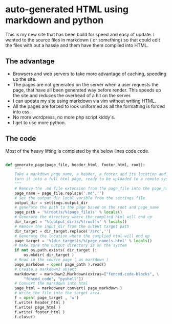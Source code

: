 # auto-generated HTML using markdown and python

This is my new site that has been build for speed and easy of update.
I wanted to the source files in markdown ( or something) so that could edit
the files with out a hassle and them have them compiled into HTML.

## The advantage

- Browsers and web servers to take more advantage of caching, speeding up the site.
- The pages are not generated on the server when a user requests the page, that
have all been generated way before render. This speeds up the site and reduces the overhead of
a hit on the server.
- I can update my site using markdown via vim without writing HTML.
- All the pages are forced to look uniformed as all the formatting is forced into css.
- No more wordpress, no more php script kiddy's.
- I get to use more python.


## The code

Most of the heavy lifting is completed by the below lines code code.

```python

def generate_page(page_file, header_html, footer_html, root):
    """
    Take a markdown page name, a header, a footer and its location and
    turn it into a full html page, ready to be uploaded to a remote system.
    """
    # Remove the .md file extension from the page_file into the page_name
    page_name = page_file.replace('.md','')
    # Set the output_dir local varible from the settings file
    output_dir = settings.output_dir
    # generate the path to the page based on the root and page_name
    page_path = '%(root)s/%(page_file)s' % locals()
    # Generate the directory where the complied html will end up 
    dir_target = '%(output_dir)s/%(root)s' % locals()
    # Remove the input_dir from the output target path
    dir_target = dir_target.replace('/src','')
    # Generate the location where the complied html will end up 
    page_target = '%(dir_target)s/%(page_name)s.html' % locals()
    # Make sure the output directory is on the system
    if not os.path.exists( dir_target ):
        os.mkdir( dir_target )
    # Read in the source page ( as markdown )
    page_markdown = open( page_path ).read()
    # Create a markdown2 object
    markdowner = markdown2.Markdown(extras=["fenced-code-blocks", \
        "fenced_code", "pyshell"])
    # Convert the markdown into html
    page_html = markdowner.convert( page_markdown )
    # Write the file into the target area.
    f = open( page_target , 'w')
    f.write( header_html )
    f.write( page_html )
    f.write( footer_html )
    f.close()

```
